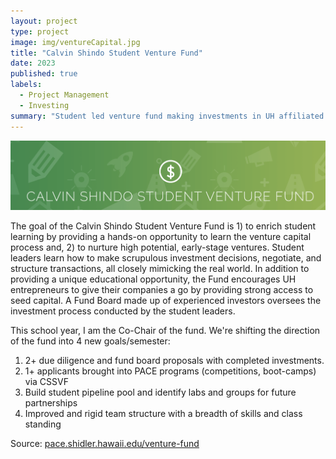 ```yaml
---
layout: project
type: project
image: img/ventureCapital.jpg
title: "Calvin Shindo Student Venture Fund"
date: 2023
published: true
labels:
  - Project Management
  - Investing
summary: "Student led venture fund making investments in UH affiliated startups and encouraging entrepreneurship within the student community"
---
```


<img class="img-fluid" src="../img/CSSVF.png">

The goal of the Calvin Shindo Student Venture Fund is 1) to enrich student learning by providing a hands-on opportunity to learn the venture capital process and, 2) to nurture high potential, early-stage ventures. Student leaders learn how to make scrupulous investment decisions, negotiate, and structure transactions, all closely mimicking the real world. In addition to providing a unique educational opportunity, the Fund encourages UH entrepreneurs to give their companies a go by providing strong access to seed capital. A Fund Board made up of experienced investors oversees the investment process conducted by the student leaders.                                                                                                      

This school year, I am the Co-Chair of the fund. We're shifting the direction of the fund into 4 new goals/semester: 
1) 2+ due diligence and fund board proposals with completed investments.
2) 1+ applicants brought into PACE programs (competitions, boot-camps) via CSSVF
3) Build student pipeline pool and identify labs and groups for future partnerships
4) Improved and rigid team structure with a breadth of skills and class standing

Source: <a href="https://pace.shidler.hawaii.edu/venture-fund/"><i class="large github icon "></i>pace.shidler.hawaii.edu/venture-fund</a>
